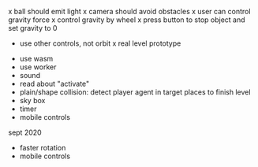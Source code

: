 x ball should emit light
x camera should avoid obstacles
x user can control gravity force
x control gravity by wheel
x press button to stop object and set gravity to 0
+ use other controls, not orbit
x real level prototype
- use wasm
- use worker
- sound
- read about "activate"
- plain/shape collision: detect player agent in target places to finish level
- sky box
- timer
- mobile controls



sept 2020
- faster rotation
- mobile controls
